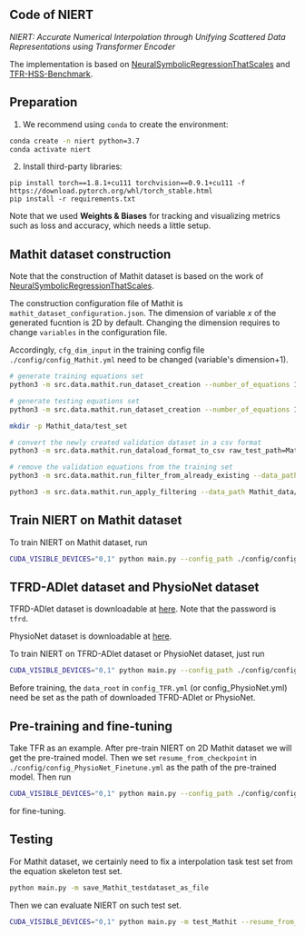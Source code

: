 ## Code of NIERT

_NIERT: Accurate Numerical Interpolation through Unifying Scattered Data Representations using Transformer Encoder_

The implementation is based on [NeuralSymbolicRegressionThatScales](https://github.com/SymposiumOrganization/NeuralSymbolicRegressionThatScales) and [TFR-HSS-Benchmark](https://github.com/shendu-sw/TFR-HSS-Benchmark).


## Preparation

1. We recommend using `conda` to create the environment:

```bash
conda create -n niert python=3.7
conda activate niert
```

2. Install third-party libraries:

```
pip install torch==1.8.1+cu111 torchvision==0.9.1+cu111 -f https://download.pytorch.org/whl/torch_stable.html
pip install -r requirements.txt
```

Note that we used **Weights & Biases** for tracking and visualizing metrics such as loss and accuracy, which needs a little setup.

## Mathit dataset construction

Note that the construction of Mathit dataset is based on the work of [NeuralSymbolicRegressionThatScales](https://github.com/SymposiumOrganization/NeuralSymbolicRegressionThatScales).

The construction configuration file of Mathit is `mathit_dataset_configuration.json`. The dimension of variable $x$ of the generated fucntion is 2D by default. Changing the dimension requires to change `variables` in the configuration file.

Accordingly, `cfg_dim_input` in the training config file `./config/config_Mathit.yml` need to be changed (variable's dimension+1).

```bash
# generate training equations set
python3 -m src.data.mathit.run_dataset_creation --number_of_equations 1000000 --no-debug

# generate testing equations set
python3 -m src.data.mathit.run_dataset_creation --number_of_equations 150 --no-debug

mkdir -p Mathit_data/test_set

# convert the newly created validation dataset in a csv format
python3 -m src.data.mathit.run_dataload_format_to_csv raw_test_path=Mathit_data/data/raw_datasets/150

# remove the validation equations from the training set
python3 -m src.data.mathit.run_filter_from_already_existing --data_path Mathit_data/data/raw_datasets/1000000 --csv_path Mathit_data/test_set/test_nc.csv

python3 -m src.data.mathit.run_apply_filtering --data_path Mathit_data/data/raw_datasets/1000000
```


## Train NIERT on Mathit dataset

To train NIERT on Mathit dataset, run

```bash
CUDA_VISIBLE_DEVICES="0,1" python main.py --config_path ./config/config_Mathit.yml
```



## TFRD-ADlet dataset and PhysioNet dataset

TFRD-ADlet dataset is downloadable at [here](https://pan.baidu.com/s/14BipTer1fkilbRjrQNbKiQ). Note that the password is `tfrd`.

PhysioNet dataset is downloadable at [here](https://physionet.org/content/challenge-2012/1.0.0/).

To train NIERT on TFRD-ADlet dataset or PhysioNet dataset, just run

```bash
CUDA_VISIBLE_DEVICES="0,1" python main.py --config_path ./config/config_TFR.yml    # or config_PhysioNet.yml
```

Before training, the `data_root` in `config_TFR.yml` (or config_PhysioNet.yml) need be set as the path of downloaded TFRD-ADlet or PhysioNet.


## Pre-training and fine-tuning

Take TFR as an example. After pre-train NIERT on 2D Mathit dataset we will get the pre-trained model. Then we set `resume_from_checkpoint` in `./config/config_PhysioNet_Finetune.yml` as the path of the pre-trained model. Then run 

```bash
CUDA_VISIBLE_DEVICES="0,1" python main.py --config_path ./config/config_TFR.yml    # or config_PhysioNet_Finetune.yml
```
for fine-tuning.



## Testing

For Mathit dataset, we certainly need to fix a interpolation task test set from the equation skeleton test set.

```bash
python main.py -m save_Mathit_testdataset_as_file
```

Then we can evaluate NIERT on such test set.

```bash
CUDA_VISIBLE_DEVICES="0,1" python main.py -m test_Mathit --resume_from_checkpoint path_of_niert_checkpoint
```
